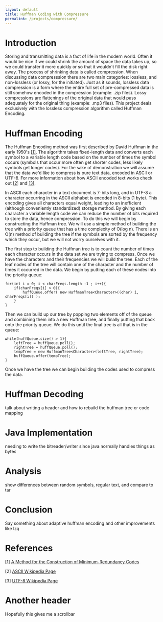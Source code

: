 ```yaml
---
layout: default
title: Huffman Coding with Compressure
permalink: /projects/compressure/
---
```


Introduction 
============
Storing and transmitting data is a fact of life in the modern world.  Often it would be nice if we could shrink the amount of space the data takes up, so we could transfer it more quickly or so that it wouldn't fill the disk right away.  The process of shrinking data is called compression.  When discussing data compresssion there are two main categories: lossless, and non-lossless (or lossy, for the initiated).  Just as it sounds, lossless data compression is a form where the entire full set of pre-compressed data is still somehow encoded in the compression (example: .zip files).  Lossy compressions are flattenings of the original data that would pass adequately for the original thing (example: .mp3 files).  This project deals exclusively with the lossless compression algorithm called Huffman Encoding.

Huffman Encoding
================
The Huffman Encoding method was first described by David Huffman in the early 1950's [\[1\]](http://compression.ru/download/articles/huff/huffman_1952_minimum-redundancy-codes.pdf).   The algorithm takes fixed-length data and converts each symbol to a variable length code based on the number of times the symbol occurs (symbols that occur more often get shorter codes, less likely symbols get longer codes).  For the sake of demonstration we will assume that the data we'd like to compress is pure text data, encoded in ASCII or UTF-8.  For more information about how ASCII encoded text works check out [\[2\]](http://en.wikipedia.org/wiki/ASCII) and [\[3\]](http://en.wikipedia.org/wiki/UTF-8).

In ASCII each character in a text document is 7-bits long, and in UTF-8 a character occurring in the ASCII alphabet is encoded in 8-bits (1 byte).  This encoding gives all characters equal weight, leading to an inefficient (although conveniently standardized) storage method.  By giving each character a variable length code we can reduce the number of bits required to store the data, hence compression.  To do this we will begin by constructing the Huffman tree.  We will use a simple method of building the tree with a priority queue that has a time complexity of O(log n).  There is an O(n) method of building the tree if the symbols are sorted by the frequency which they occur, but we will not worry ourselves with it.  

The first step to building the Huffman tree is to count the number of times each character occurs in the data set we are trying to compress.  Once we have the characters and their frequencies we will build the tree.  Each of the leaf nodes of the tree will contain one of the character and the number of times it occurred in the data.  We begin by putting each of these nodes into the priority queue:

	for(int i = 0; i < charFreqs.length -1 ; i++){
		if(charFreqs[i] > 0){
			huffQueue.offer( new HuffmanTree<Character>((char) i, charFreqs[i]) );
		}
	}

Then we can build up our tree by popping two elements off of the queue and combining them into a new Huffman tree, and finally putting that back onto the priority queue.  We do this until the final tree is all that is in the queue:


	while(huffQueue.size() > 1){
		leftTree = huffQueue.poll();
		rightTree = huffQueue.poll();
		tempTree = new HuffmanTree<Character>(leftTree, rightTree);
		huffQueue.offer(tempTree);
	}

Once we have the tree we can begin building the codes used to compress the data.


Huffman Decoding
================
talk about writing a header and how to rebuild the huffman tree or code mapping

Java Implementation
===================
needing to write the bitreader/writer since java normally handles things as bytes

Analysis
========
show differences between random symbols, regular text, and compare to tar

Conclusion
==========
Say something about adaptive huffman encoding and other improvements like lzq

References
==========
[1] [A Method for the Construction of Minimum-Redundancy Codes](http://compression.ru/download/articles/huff/huffman_1952_minimum-redundancy-codes.pdf)

[2] [ASCII Wikipedia Page](http://en.wikipedia.org/wiki/ASCII)

[3] [UTF-8 Wikipedia Page](http://en.wikipedia.org/wiki/UTF-8)

Another header
==============
Hopefully this gives me a scrollbar